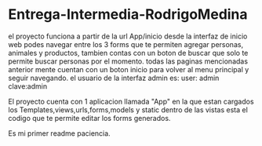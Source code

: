 # Entrega-Intermedia-RodrigoMedina

el proyecto funciona a partir de la url App/inicio
desde la interfaz de inicio web podes navegar entre los 3 forms que te permiten
agregar personas, animales y productos, tambien contas con un boton de buscar que
solo te permite buscar personas por el momento.
todas las paginas mencionadas anterior mente cuentan con un boton inicio para volver al menu principal
y seguir navegando.
el usuario de la interfaz admin es:
user: admin clave:admin


El proyecto cuenta con 1 aplicacion llamada "App" en la que estan cargados los Templates,views,urls,forms,models y static
dentro de las vistas esta el codigo que te permite editar los forms generados.

Es mi primer readme paciencia.




